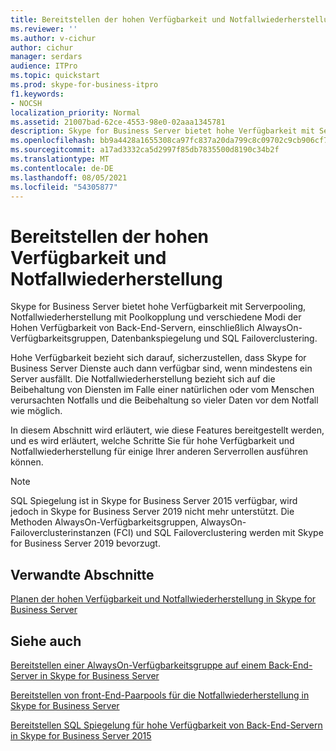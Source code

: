 ```yaml
---
title: Bereitstellen der hohen Verfügbarkeit und Notfallwiederherstellung
ms.reviewer: ''
ms.author: v-cichur
author: cichur
manager: serdars
audience: ITPro
ms.topic: quickstart
ms.prod: skype-for-business-itpro
f1.keywords:
- NOCSH
localization_priority: Normal
ms.assetid: 21007bad-62ce-4553-98e0-02aaa1345781
description: Skype for Business Server bietet hohe Verfügbarkeit mit Serverpooling, Notfallwiederherstellung mit Poolkopplung und verschiedene Modi der Hohen Verfügbarkeit von Back-End-Servern, einschließlich AlwaysOn-Verfügbarkeitsgruppen, Datenbankspiegelung und SQL Failoverclustering.
ms.openlocfilehash: bb9a4428a1655308ca97fc837a20da799c8c09702c9cb906cf7d0157cda90c15
ms.sourcegitcommit: a17ad3332ca5d2997f85db7835500d8190c34b2f
ms.translationtype: MT
ms.contentlocale: de-DE
ms.lasthandoff: 08/05/2021
ms.locfileid: "54305877"
---
```

# <a name="deploy-high-availability-and-disaster-recovery"></a>Bereitstellen der hohen Verfügbarkeit und Notfallwiederherstellung
 
Skype for Business Server bietet hohe Verfügbarkeit mit Serverpooling, Notfallwiederherstellung mit Poolkopplung und verschiedene Modi der Hohen Verfügbarkeit von Back-End-Servern, einschließlich AlwaysOn-Verfügbarkeitsgruppen, Datenbankspiegelung und SQL Failoverclustering. 
  
Hohe Verfügbarkeit bezieht sich darauf, sicherzustellen, dass Skype for Business Server Dienste auch dann verfügbar sind, wenn mindestens ein Server ausfällt. Die Notfallwiederherstellung bezieht sich auf die Beibehaltung von Diensten im Falle einer natürlichen oder vom Menschen verursachten Notfalls und die Beibehaltung so vieler Daten vor dem Notfall wie möglich.
  
In diesem Abschnitt wird erläutert, wie diese Features bereitgestellt werden, und es wird erläutert, welche Schritte Sie für hohe Verfügbarkeit und Notfallwiederherstellung für einige Ihrer anderen Serverrollen ausführen können.

> [!NOTE]
> SQL Spiegelung ist in Skype for Business Server 2015 verfügbar, wird jedoch in Skype for Business Server 2019 nicht mehr unterstützt. Die Methoden AlwaysOn-Verfügbarkeitsgruppen, AlwaysOn-Failoverclusterinstanzen (FCI) und SQL Failoverclustering werden mit Skype for Business Server 2019 bevorzugt.
  
## <a name="related-sections"></a>Verwandte Abschnitte

[Planen der hohen Verfügbarkeit und Notfallwiederherstellung in Skype for Business Server](../../plan-your-deployment/high-availability-and-disaster-recovery/high-availability-and-disaster-recovery.md)
  
## <a name="see-also"></a>Siehe auch

[Bereitstellen einer AlwaysOn-Verfügbarkeitsgruppe auf einem Back-End-Server in Skype for Business Server](alwayson-availability-group.md)

[Bereitstellen von front-End-Paarpools für die Notfallwiederherstellung in Skype for Business Server](front-end-pools-for-disaster-recovery.md)
  
[Bereitstellen SQL Spiegelung für hohe Verfügbarkeit von Back-End-Servern in Skype for Business Server 2015](sql-mirroring-for-high-availability.md)
  
